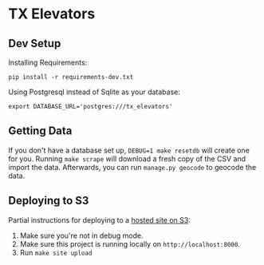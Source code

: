 TX Elevators
============

Dev Setup
---------

Installing Requirements:

    pip install -r requirements-dev.txt


Using Postgresql instead of Sqlite as your database:

    export DATABASE_URL='postgres:///tx_elevators'


Getting Data
------------

If you don't have a database set up, `DEBUG=1 make resetdb` will create one for
you. Running `make scrape` will download a fresh copy of the CSV and import the
data. Afterwards, you can run `manage.py geocode` to geocode the data.


Deploying to S3
---------------

Partial instructions for deploying to a [hosted site on S3]:

1. Make sure you're not in debug mode.
2. Make sure this project is running locally on `http://localhost:8000`.
3. Run `make site upload`

  [hosted site on S3]: http://docs.aws.amazon.com/AmazonS3/latest/dev/WebsiteHosting.html

